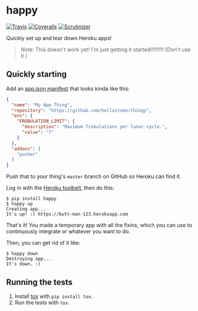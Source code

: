 # happy

[![Travis](https://img.shields.io/travis/grampajoe/happy.svg)](https://travis-ci.org/grampajoe/happy)
[![Coveralls](https://img.shields.io/coveralls/grampajoe/happy.svg)](https://coveralls.io/r/grampajoe/happy)
[![Scrutinizer](https://img.shields.io/scrutinizer/g/grampajoe/happy.svg)](https://scrutinizer-ci.com/g/grampajoe/happy/)

Quickly set up and tear down Heroku apps!

> Note: This doesn't work yet! I'm just getting it started!!!!!!!!!
> (Don't use it.)

## Quickly starting

Add an [app.json manifest](https://devcenter.heroku.com/articles/app-json-schema)
that looks kinda like this:

```json
{
  "name": "My App Thing",
  "repository": "https://github.com/helloitsme/thingy",
  "env": {
    "FROBULATION_LIMIT": {
      "description": "Maximum frobulations per lunar cycle.",
      "value": "7"
    }
  },
  "addons": [
    "pusher"
  ]
}
```

Push that to your thing's `master` branch on GitHub so Heroku can find it.

Log in with the [Heroku toolbelt](https://toolbelt.heroku.com/), then do this:

```
$ pip install happy
$ happy up
Creating app...
It's up! :) https://butt-man-123.herokuapp.com
```

That's it! You made a temporary app with all the fixins, which you can
use to continuously integrate or whatever you want to do.

Then, you can get rid of it like:

```
$ happy down
Destroying app...
It's down. :(
```

## Running the tests

1. Install [tox](https://tox.readthedocs.org) with `pip install tox`.
2. Run the tests with `tox`.
